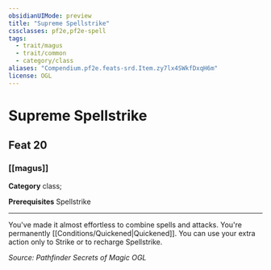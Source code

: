 ```yaml
---
obsidianUIMode: preview
title: "Supreme Spellstrike"
cssclasses: pf2e,pf2e-spell
tags:
  - trait/magus
  - trait/common
  - category/class
aliases: "Compendium.pf2e.feats-srd.Item.zy7lx4SWkfDxqH6m"
license: OGL
---
```

# Supreme Spellstrike
## Feat 20
### [[magus]]

**Category** class; 



**Prerequisites** Spellstrike
* * *
You've made it almost effortless to combine spells and attacks. You're permanently [[Conditions/Quickened|Quickened]]. You can use your extra action only to Strike or to recharge Spellstrike.

*Source: Pathfinder Secrets of Magic*
*OGL*